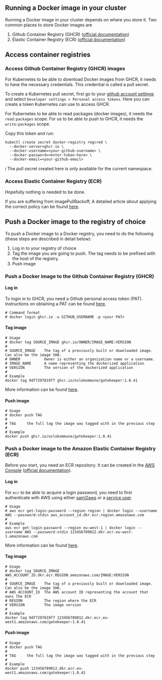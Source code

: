
## Running a Docker image in your cluster

Running a Docker image in your cluster depends on where you store it. Two common places to store Docker images are

1. Github Container Registry (GHCR) ([official documentation](https://docs.github.com/en/packages/guides/pushing-and-pulling-docker-images))
1. Elastic Container Registry (ECR) ([official documentation](https://docs.aws.amazon.com/AmazonECR/latest/userguide/docker-push-ecr-image.html))

## Access container registries

### Access Github Container Registry (GHCR) images

For Kubernetes to be able to download Docker images from GHCR, it needs to have the necessary credentials. This credential is called a pull secret.

To create a Kubernetes pull secret, first go to your [github account settings](https://github.com/settings/profile) and select `Developer settings > Personal access tokens`. Here you can create a token Kubernetes can use to access GHCR.

For Kubernetes to be able to read packages (docker images), it needs the `read:packages` scope. For us to be able to push to GHCR, it needs the `write:packages` scope.

Copy this token and run:

```shell
kubectl create secret docker-registry regcred \
  --docker-server=ghcr.io \
  --docker-username=<your-github-username> \
  --docker-password=<enter-token-here> \
  --docker-email=<your-github-email>
```

:information_source: The pull secret created here is only available for the current namespace.

### Access Elastic Container Registry (ECR)

Hopefully nothing is needed to be done.

If you are suffering from imagePullBackoff, A detailed article about applying the correct policy can be found [here](https://docs.aws.amazon.com/AmazonECR/latest/userguide/ECR_on_EKS.html).


## Push a Docker image to the registry of choice

To push a Docker image to a Docker registry, you need to do the following (these steps are described in detail below):

1. Log in to your registry of choice
1. Tag the image you are going to push. The tag needs to be prefixed with the host of the registry.
1. Push image

### Push a Docker image to the Github Container Registry (GHCR)

#### Log in

To login in to GHCR, you need a Github personal access token (PAT). Instructions on obtaining a PAT can be found [here](#access-github-container-registry-ghcr-images).

```shell
# Command format
# docker login ghcr.io -u GITHUB_USERNAME -p <your PAT>
```

#### Tag image

```shell
# Usage
# docker tag SOURCE_IMAGE ghcr.io/OWNER/IMAGE_NAME:VERSION
#
# SOURCE_IMAGE    The tag of a previously built or downloaded image. Can also be the image SHA.
# OWNER           Owner is either an organization name or a username.
# IMAGE_NAME      A name representing the dockerized application
# VERSION         The version of the dockerized application
# 
# Example
docker tag 9df7297819f7 ghcr.io/oslokommune/gatekeeper:1.0.41
```

More information can be found [here](https://docs.github.com/en/packages/guides/pushing-and-pulling-docker-images).

#### Push image

```shell
# Usage
# docker push TAG
#
# TAG     the full tag the image was tagged with in the previous step
#
# Example
docker push ghcr.io/oslokommune/gatekeeper:1.0.41
```

### Push a Docker image to the Amazon Elastic Container Registry (ECR)

Before you start, you need an ECR repository. It can be created in the [AWS Console](https://eu-west-1.console.aws.amazon.com/ecr/create-repository?region=eu-west-1) ([official documentation](https://docs.aws.amazon.com/AmazonECR/latest/userguide/repository-create.html)).

#### Log in

For `ecr` to be able to acquire a login password, you need to first authenticate with AWS using either [saml2aws](https://github.com/Versent/saml2aws) or 
a [service user](https://docs.aws.amazon.com/general/latest/gr/aws-sec-cred-types.html#access-keys-and-secret-access-keys).

```shell
# Usage
# aws ecr get-login-password --region region | docker login --username AWS --password-stdin aws_account_id.dkr.ecr.region.amazonaws.com
#
# Example
aws ecr get-login-password --region eu-west-1 | docker login --username AWS --password-stdin 123456789012.dkr.ecr.eu-west-1.amazonaws.com
```

More information can be found [here](https://docs.aws.amazon.com/AmazonECR/latest/userguide/registry_auth.html).

#### Tag image

```shell
# Usage
# docker tag SOURCE_IMAGE AWS_ACCOUNT_ID.dkr.ecr.REGION.amazonaws.com/IMAGE:VERSION
#
# SOURCE_IMAGE    The tag of a previously built or downloaded image. Can also be the image SHA.
# AWS_ACCOUNT_ID  The AWS account ID representing the account that owns the ECR
# REGION          The region where the ECR
# VERSION         The image version
#
# Example
docker tag 9df7297819f7 123456789012.dkr.ecr.eu-west1.amazonaws.com/gatekeeper:1.0.41
```

#### Push image

```shell
# Usage
# docker push TAG
#
# TAG     the full tag the image was tagged with in the previous step
#
# Example
docker push 123456789012.dkr.ecr.eu-west1.amazonaws.com/gatekeeper:1.0.41
```
